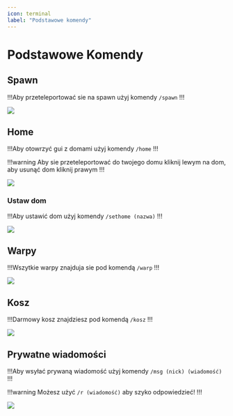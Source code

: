 ```yaml
---
icon: terminal
label: "Podstawowe komendy"
---
```


# Podstawowe Komendy

## Spawn

!!!Aby przeteleportować sie na spawn użyj komendy `/spawn`
!!!

![](https://i.imgur.com/WrtKZgJ.png)

## Home

!!!Aby otowrzyć gui z domami użyj komendy `/home`
!!!

!!!warning Aby sie przeteleportować do twojego domu kliknij lewym na dom, aby usunąć dom kliknij prawym
!!!

![](https://i.imgur.com/9QrFzlZ.png)

### Ustaw dom

!!!Aby ustawić dom użyj komendy `/sethome (nazwa)`
!!!

![](https://i.imgur.com/086gZXJ.png)

## Warpy

!!!Wszytkie warpy znajduja sie pod komendą `/warp`
!!!

![](https://i.imgur.com/pmASREp.png)

## Kosz

!!!Darmowy kosz znajdziesz pod komendą `/kosz`
!!!

![](https://i.imgur.com/FsCNsn4.png)

## Prywatne wiadomości

!!!Aby wsyłać prywaną wiadomość użyj komendy `/msg (nick) (wiadomość)`
!!!

!!!warning 
Możesz użyć `/r (wiadomość)` aby szyko odpowiedzieć!
!!!

![](https://i.imgur.com/xVRk8ms.png)
